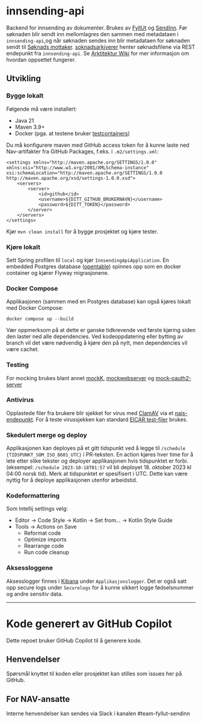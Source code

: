 # innsending-api

Backend for innsending av dokumenter. Brukes av [FyllUt](https://github.com/navikt/skjemabygging-formio)
og [SendInn](https://github.com/navikt/send-inn-frontend). Før søknaden blir sendt inn mellomlagres den sammen med
metadataen i `innsending-api`,og når søknaden sendes inn blir metadataen for søknaden sendt
til [Søknads mottaker](https://github.com/navikt/soknadsmottaker). [soknadsarkiverer](https://github.com/navikt/soknadsarkiverer)
henter søknadsfilene via REST endepunkt fra `innsending-api`.
Se [Arktitektur Wiki](https://github.com/navikt/archiving-infrastructure/wiki) for mer informasjon om hvordan oppsettet
fungerer.

## Utvikling

### Bygge lokalt

Følgende må være installert:

- Java 21
- Maven 3.9+
- Docker (pga. at testene bruker [testcontainers](https://testcontainers.com/))

Du må konfigurere maven med GitHub access token for å kunne laste ned Nav-artifakter fra GitHub Packages,
f.eks. i `.m2/settings.xml`:

```
<settings xmlns="http://maven.apache.org/SETTINGS/1.0.0" xmlns:xsi="http://www.w3.org/2001/XMLSchema-instance" xsi:schemaLocation="http://maven.apache.org/SETTINGS/1.0.0 http://maven.apache.org/xsd/settings-1.0.0.xsd">
	<servers>
		<server>
			<id>github</id>
			<username>${DITT_GITHUB_BRUKERNAVN}</username>
			<password>${DITT_TOKEN}</password>
		</server>
	</servers>
</settings>
```

Kjør `mvn clean install` for å bygge prosjektet og kjøre tester.

### Kjøre lokalt

Sett Spring profilen til `local` og kjør `InnsendingApiApplication`. En embedded Postgres
database ([opentable](https://github.com/opentable/otj-pg-embedded)) spinnes opp som en docker
container og kjører Flyway migrasjonene.

### Docker Compose

Applikasjonen (sammen med en Postgres database) kan også kjøres lokalt med Docker Compose:

```
docker compose up --build
```

Vær oppmerksom på at dette er ganske tidkrevende ved første kjøring siden den laster ned alle dependencies.
Ved kodeoppdatering eller bytting av branch vil det være nødvendig å kjøre den på nytt, men dependencies vil være
cachet.

### Testing

For mocking brukes blant
annet [mockK](https://mockk.io/), [mockwebserver](https://github.com/square/okhttp/tree/master/mockwebserver)
og [mock-oauth2-server](https://github.com/navikt/mock-oauth2-server)

### Antivirus

Opplastede filer fra brukere blir sjekket for virus med [ClamAV](https://www.clamav.net/) via
et [nais-endepunkt](https://docs.nais.io/security/antivirus/).
For å teste virussjekken kan standard [EICAR test-filer](https://github.com/fire1ce/eicar-standard-antivirus-test-files)
brukes.

### Skedulert merge og deploy

Applikasjonen kan deployes på et gitt tidspunkt ved å legge til `/schedule {TIDSPUNKT_SOM_ISO_8601_UTC}` i PR-teksten.
En action kjøres hver time for å lete etter slike tekster og deployer applikasjonen hvis tidspunktet er forbi.
(eksempel: `/schedule 2023-10-18T01:57` vil bli deployet 18. oktober 2023 kl 04:00 norsk tid). Merk at tidspunktet er
spesifisert i UTC.
Dette kan være nyttig for å deploye applikasjonen utenfor arbeidstid.

### Kodeformattering

Som Intellij settings velg:

- Editor -> Code Style -> Kotlin -> Set from... -> Kotlin Style Guide
- Tools -> Actions on Save
	- Reformat code
	- Optimize imports
	- Rearrange code
	- Run code cleanup

### Aksessloggene

Aksesslogger finnes i [Kibana](https://logs.adeo.no) under `Applikasjonslogger`.
Det er også satt opp secure logs under `Securelogs` for å kunne sikkert logge fødselsnummer og andre sensitiv data.

---

# Kode generert av GitHub Copilot

Dette repoet bruker GitHub Copilot til å generere kode.

## Henvendelser

Spørsmål knyttet til koden eller prosjektet kan stilles som issues her på GitHub.

## For NAV-ansatte

Interne henvendelser kan sendes via Slack i kanalen #team-fyllut-sendinn
